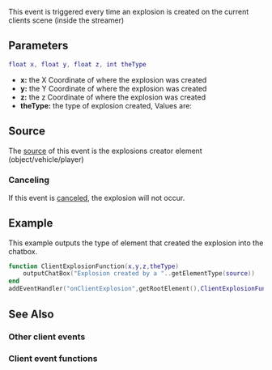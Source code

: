 This event is triggered every time an explosion is created on the current clients scene (inside the streamer)

Parameters
----------

``` lua
float x, float y, float z, int theType
```

-   **x:** the X Coordinate of where the explosion was created
-   **y:** the Y Coordinate of where the explosion was created
-   **z:** the z Coordinate of where the explosion was created
-   **theType:** the type of explosion created, Values are:

Source
------

The [source](/docs/event_system#Event_source.md "wikilink") of this event is the explosions creator element (object/vehicle/player)

### Canceling

If this event is [canceled](/docs/Event_system_#Canceling.md "wikilink"), the explosion will not occur.

Example
-------

This example outputs the type of element that created the explosion into the chatbox.

``` lua
function ClientExplosionFunction(x,y,z,theType)
    outputChatBox("Explosion created by a "..getElementType(source))
end
addEventHandler("onClientExplosion",getRootElement(),ClientExplosionFunction)
```

See Also
--------

### Other client events

### Client event functions
